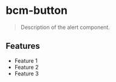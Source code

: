 # bcm-button

> Description of the alert component.

## Features

* Feature 1
* Feature 2
* Feature 3